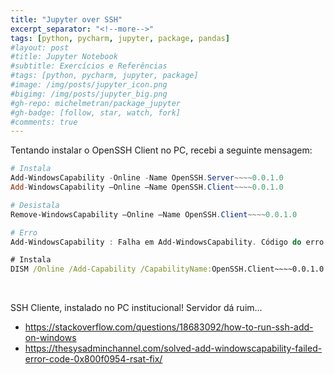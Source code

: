 ```yaml
---
title: "Jupyter over SSH"
excerpt_separator: "<!--more-->"
tags: [python, pycharm, jupyter, package, pandas]
#layout: post
#title: Jupyter Notebook
#subtitle: Exercícios e Referências
#tags: [python, pycharm, jupyter, package]
#image: /img/posts/jupyter_icon.png
#bigimg: /img/posts/jupyter_big.png
#gh-repo: michelmetran/package_jupyter
#gh-badge: [follow, star, watch, fork]
#comments: true
---
```


Tentando instalar o OpenSSH Client no PC, recebi a seguinte mensagem:

```powershell
# Instala
Add-WindowsCapability -Online -Name OpenSSH.Server~~~~0.0.1.0
Add-WindowsCapability –Online –Name OpenSSH.Client~~~~0.0.1.0

# Desistala
Remove-WindowsCapability –Online –Name OpenSSH.Client~~~~0.0.1.0
```

```powershell
# Erro
Add-WindowsCapability : Falha em Add-WindowsCapability. Código do erro = 0x800f0954
```

```cmd
# Instala
DISM /Online /Add-Capability /CapabilityName:OpenSSH.Client~~~~0.0.1.0
```

<br>

SSH Cliente, instalado no PC institucional!
Servidor dá ruim...

- https://stackoverflow.com/questions/18683092/how-to-run-ssh-add-on-windows
- https://thesysadminchannel.com/solved-add-windowscapability-failed-error-code-0x800f0954-rsat-fix/
